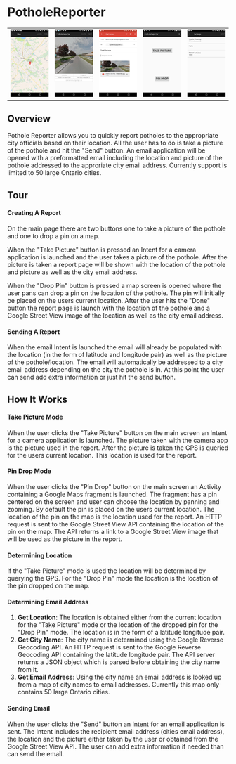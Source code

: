 # PotholeReporter
<div style="text-align: center">
    <table>
        <tr>
            <td style="text-align: center">
                <img src="https://github.com/BrennanGambling/brennangambling-portfolio/blob/master/pothole-reporter/assets/screenshots/map_page.png?raw=true" width="150"/>
            </td>            
            <td style="text-align: center">
                <img src="https://github.com/BrennanGambling/brennangambling-portfolio/blob/master/pothole-reporter/assets/screenshots/report_page.png?raw=true" width="150"/>
            </td>
            <td style="text-align: center">
                <img src="https://github.com/BrennanGambling/brennangambling-portfolio/blob/master/pothole-reporter/assets/screenshots/email_page.png?raw=true" width="150"/>
            </td>     
            <td style="text-align: center">
                <img src="https://github.com/BrennanGambling/brennangambling-portfolio/blob/master/pothole-reporter/assets/screenshots/main_page.png?raw=true" width="150"/>
            </td>     
            <td style="text-align: center">
                <img src="https://github.com/BrennanGambling/brennangambling-portfolio/blob/master/pothole-reporter/assets/screenshots/settings_page.png?raw=true" width="150"/>
            </td>  
        </tr>
    </table>
</div>

## Overview
Pothole Reporter allows you to quickly report potholes to the appropriate city officials based on their location.
All the user has to do is take a picture of the pothole and hit the "Send" button.
An email application will be opened with a preformatted email including the location and picture of the pothole addressed to the approriate city email address.
Currently support is limited to 50 large Ontario cities.

## Tour
#### Creating A Report
On the main page there are two buttons one to take a picture of the pothole and one to drop a pin on a map.

When the "Take Picture" button is pressed an Intent for a camera application is launched and the user takes a picture of the pothole.
After the picture is taken a report page will be shown with the location of the pothole and picture as well as the city email address.

When the "Drop Pin" button is pressed a map screen is opened where the user pans can drop a pin on the location of the pothole.
The pin will initially be placed on the users current location.
After the user hits the "Done" button the report page is launch with the location of the pothole and a Google Street View image of the location as well as the city email address.

#### Sending A Report
When the email Intent is launched the email will already be populated with the location (in the form of latitude and longitude pair) as well as the picture of the pothole/location.
The email will automatically be addressed to a city email address depending on the city the pothole is in.
At this point the user can send add extra information or just hit the send button.

## How It Works
#### Take Picture Mode
When the user clicks the "Take Picture" button on the main screen an Intent for a camera application is launched.
The picture taken with the camera app is the picture used in the report.
After the picture is taken the GPS is queried for the users current location.
This location is used for the report.

#### Pin Drop Mode
When the user clicks the "Pin Drop" button on the main screen an Activity containing a Google Maps fragment is launched.
The fragment has a pin centered on the screen and user can choose the location by panning and zooming.
By default the pin is placed on the users current location.
The location of the pin on the map is the location used for the report.
An HTTP request is sent to the Google Street View API containing the location of the pin on the map.
The API returns a link to a Google Street View image that will be used as the picture in the report.

#### Determining Location
If the "Take Picture" mode is used the location will be determined by querying the GPS.
For the "Drop Pin" mode the location is the location of the pin dropped on the map.

#### Determining Email Address
1. **Get Location**: The location is obtained either from the current location for the "Take Picture" mode or the location of the dropped pin for the "Drop Pin" mode.
The location is in the form of a latitude longitude pair.
2. **Get City Name**: The city name is determined using the Google Reverse Geocoding API.
An HTTP request is sent to the Google Reverse Geocoding API containing the latitude longitude pair.
The API server returns a JSON object which is parsed before obtaining the city name from it.
3. **Get Email Address**: Using the city name an email address is looked up from a map of city names to email addresses.
Currently this map only contains 50 large Ontario cities.

#### Sending Email
When the user clicks the "Send" button an Intent for an email application is sent.
The Intent includes the recipient email address (cities email address), the location and the picture either taken by the user or obtained from the Google Street View API.
The user can add extra information if needed than can send the email.
